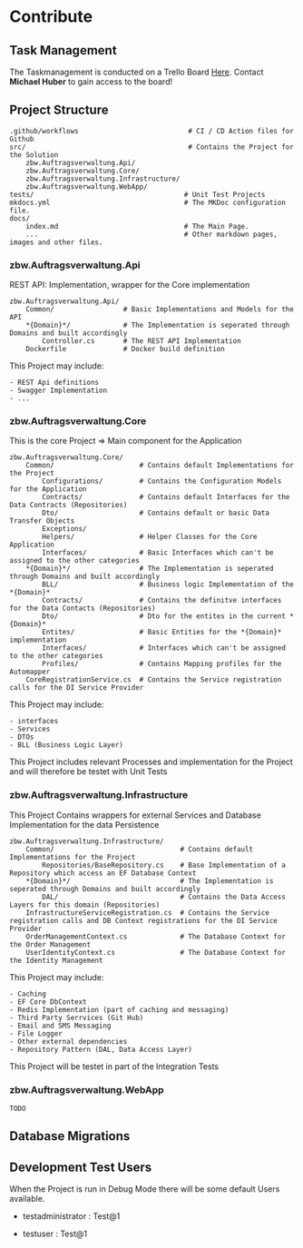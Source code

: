 # Contribute

## Task Management
The Taskmanagement is conducted on a Trello Board [Here](https://trello.com/b/JtoMNw8M/zbwprogadvauftragsverwaltung).
Contact **Michael Huber** to gain access to the board!

## Project Structure
    .github/workflows                           # CI / CD Action files for Github
    src/                                        # Contains the Project for the Solution
        zbw.Auftragsverwaltung.Api/                 
        zbw.Auftragsverwaltung.Core/                
        zbw.Auftragsverwaltung.Infrastructure/      
        zbw.Auftragsverwaltung.WebApp/              
    tests/                                     # Unit Test Projects
    mkdocs.yml                                 # The MKDoc configuration file.
    docs/
        index.md                               # The Main Page.
        ...                                    # Other markdown pages, images and other files.

### zbw.Auftragsverwaltung.Api
REST API: Implementation, wrapper for the Core implementation

    zbw.Auftragsverwaltung.Api/                 
        Common/                 # Basic Implementations and Models for the API
        *{Domain}*/             # The Implementation is seperated through Domains and built accordingly
            Controller.cs       # The REST API Implementation
        Dockerfile              # Docker build definition

This Project may include:
    
    - REST Api definitions
    - Swagger Implementation
    - ...

### zbw.Auftragsverwaltung.Core
This is the core Project => Main component for the Application

    zbw.Auftragsverwaltung.Core/                
        Common/                     # Contains default Implementations for the Project
            Configurations/         # Contains the Configuration Models for the Application
            Contracts/              # Contains default Interfaces for the Data Contracts (Repositories)
            Dto/                    # Contains default or basic Data Transfer Objects
            Exceptions/                         
            Helpers/                # Helper Classes for the Core Application
            Interfaces/             # Basic Interfaces which can't be assigned to the other categories
        *{Domain}*/                 # The Implementation is seperated through Domains and built accordingly
            BLL/                    # Business logic Implementation of the *{Domain}*
            Contracts/              # Contains the definitve interfaces for the Data Contacts (Repositories)
            Dto/                    # Dto for the entites in the current *{Domain}*
            Entites/                # Basic Entities for the *{Domain}* implementation
            Interfaces/             # Interfaces which can't be assigned to the other categories
            Profiles/               # Contains Mapping profiles for the Automapper
        CoreRegistrationService.cs  # Contains the Service registration calls for the DI Service Provider

This Project may include:

    - interfaces
    - Services
    - DTOs
    - BLL (Business Logic Layer)
This Project includes relevant Processes and implementation for the Project and will therefore be testet with Unit Tests

### zbw.Auftragsverwaltung.Infrastructure
This Project Contains wrappers for external Services and Database Implementation for the data Persistence

    zbw.Auftragsverwaltung.Infrastructure/      
        Common/                               # Contains default Implementations for the Project
            Repositories/BaseRepository.cs    # Base Implementation of a Repository which access an EF Database Context
        *{Domain}*/                           # The Implementation is seperated through Domains and built accordingly
            DAL/                              # Contains the Data Access Layers for this domain (Repositories)
        InfrastructureServiceRegistration.cs  # Contains the Service registration calls and DB Context registrations for the DI Service Provider 
        OrderManagementContext.cs             # The Database Context for the Order Management
        UserIdentityContext.cs                # The Database Context for the Identity Management

This Project may include:
    
    - Caching
    - EF Core DbContext
    - Redis Implementation (part of caching and messaging)
    - Third Party Serrvices (Git Hub)
    - Email and SMS Messaging
    - File Logger
    - Other external dependencies
    - Repository Pattern (DAL, Data Access Layer)

This Project will be testet in part of the Integration Tests

### zbw.Auftragsverwaltung.WebApp
    
    TODO
    
## Database Migrations

## Development Test Users
When the Project is run in Debug Mode there will be some default Users available.
 
 - testadministrator : Test@1

 - testuser : Test@1